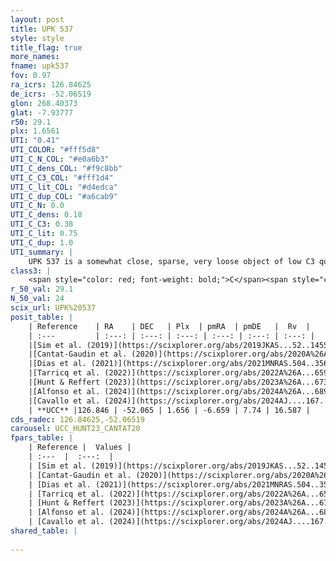 ```yaml
---
layout: post
title: UPK 537
style: style
title_flag: true
more_names: 
fname: upk537
fov: 0.97
ra_icrs: 126.84625
de_icrs: -52.06519
glon: 268.40373
glat: -7.93777
r50: 29.1
plx: 1.6561
UTI: "0.41"
UTI_COLOR: "#fff5d8"
UTI_C_N_COL: "#e0a6b3"
UTI_C_dens_COL: "#f9c8bb"
UTI_C_C3_COL: "#fff1d4"
UTI_C_lit_COL: "#d4edca"
UTI_C_dup_COL: "#a6cab9"
UTI_C_N: 0.0
UTI_C_dens: 0.18
UTI_C_C3: 0.38
UTI_C_lit: 0.75
UTI_C_dup: 1.0
UTI_summary: |
    UPK 537 is a somewhat close, sparse, very loose object of low C3 quality. It is well-studied in the literature.<br><br><span style="color: #99180f; font-weight: bold;">Warning: </span>contains less than 25 stars with <i>P>0.5</i> estimated.
class3: |
    <span style="color: red; font-weight: bold;">C</span><span style="color: #FFC300; font-weight: bold;">B</span>
r_50_val: 29.1
N_50_val: 24
scix_url: UPK%20537
posit_table: |
    | Reference    | RA    | DEC   | Plx  | pmRA  | pmDE   |  Rv  |
    | :---         | :---: | :---: | :---: | :---: | :---: | :---: |
    |[Sim et al. (2019)](https://scixplorer.org/abs/2019JKAS...52..145S) | 126.792 | -51.97 | -- | -6.69 | 7.58 | -- |
    |[Cantat-Gaudin et al. (2020)](https://scixplorer.org/abs/2020A%26A...640A...1C) | 126.57 | -52.113 | 1.652 | -6.638 | 7.765 | -- |
    |[Dias et al. (2021)](https://scixplorer.org/abs/2021MNRAS.504..356D) | 126.645 | -52.013 | 1.655 | -6.522 | 7.803 | -3.864 |
    |[Tarricq et al. (2022)](https://scixplorer.org/abs/2022A%26A...659A..59T) | 127.129 | -52.308 | 1.659 | -6.669 | 7.714 | -- |
    |[Hunt & Reffert (2023)](https://scixplorer.org/abs/2023A%26A...673A.114H) | 125.646 | -51.569 | 1.637 | -6.492 | 7.716 | 18.409 |
    |[Alfonso et al. (2024)](https://scixplorer.org/abs/2024A%26A...689A..18A) | 126.646 | -51.705 | 1.619 | -6.566 | 7.723 | -- |
    |[Cavallo et al. (2024)](https://scixplorer.org/abs/2024AJ....167...12C) | 126.376 | -51.726 | 1.64 | -- | -- | -- |
    | **UCC** |126.846 | -52.065 | 1.656 | -6.659 | 7.74 | 16.587 | 
cds_radec: 126.84625,-52.06519
carousel: UCC_HUNT23_CANTAT20
fpars_table: |
    | Reference |  Values |
    | :---  |  :---:  |
    | [Sim et al. (2019)](https://scixplorer.org/abs/2019JKAS...52..145S) | `d_pc=603, log(age)=7.6` |
    | [Cantat-Gaudin et al. (2020)](https://scixplorer.org/abs/2020A%26A...640A...1C) | `AVNN=0.54, DMNN=8.99, AgeNN=8.37` |
    | [Dias et al. (2021)](https://scixplorer.org/abs/2021MNRAS.504..356D) | `Av=0.713, Dist=595, logage=8.02, [Fe/H]=0.082` |
    | [Tarricq et al. (2022)](https://scixplorer.org/abs/2022A%26A...659A..59T) | `Dist=617, logAgeNN=8.37` |
    | [Hunt & Reffert (2023)](https://scixplorer.org/abs/2023A%26A...673A.114H) | `AV50=0.699, diffAV50=1.607, MOD50=8.822, logAge50=7.789` |
    | [Alfonso et al. (2024)](https://scixplorer.org/abs/2024A%26A...689A..18A) | `AV=0.53989, MOD=8.98982, logAge=8.34938, Z=0.08214` |
    | [Cavallo et al. (2024)](https://scixplorer.org/abs/2024AJ....167...12C) | `AV50=0.89, dMod50=9.01, logAge50=7.61, [Fe/H]50=0.39` |
shared_table: |
    
---
```

